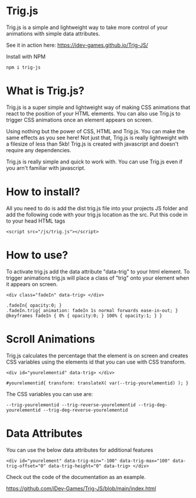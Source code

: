 # Trig.js
Trig.js is a simple and lightweight way to take more control of your animations with simple data attributes.

See it in action here: https://idev-games.github.io/Trig-JS/

Install with NPM

```
npm i trig-js
```

# What is Trig.js?
Trig.js is a super simple and lightweight way of making CSS animations that react to the position of your HTML elements. You can also use Trig.js to trigger CSS animations once an element appears on screen.

Using nothing but the power of CSS, HTML and Trig.js. You can make the same effects as you see here! Not just that, Trig.js is really lightweight with a filesize of less than 5kb! Trig.js is created with javascript and doesn't require any dependencies.

Trig.js is really simple and quick to work with. You can use Trig.js even if you arn't familiar with javascript.

# How to install?
All you need to do is add the dist trig.js file into your projects JS folder and add the following code with your trig.js location as the src. Put this code in to your head HTML tags

```
<script src="/js/trig.js"></script>
```

# How to use?
To activate trig.js add the data attribute "data-trig" to your html element. To trigger animations trig.js will place a class of "trig" onto your element when it appears on screen.

```
<div class="fadeIn" data-trig> </div>
```
```
.fadeIn{ opacity:0; }
.fadeIn.trig{ animation: fadeIn 1s normal forwards ease-in-out; }
@keyframes fadeIn { 0% { opacity:0; } 100% { opacity:1; } }
```

# Scroll Animations
Trig.js calculates the percentage that the element is on screen and creates CSS variables using the elements id that you can use with CSS transform.

```
<div id="yourelementid" data-trig> </div>
```
```
#yourelementid{ transform: translateX( var(--trig-yourelementid) ); }
```

The CSS variables you can use are:

```
--trig-yourelementid --trig-reverse-yourelementid --trig-deg-yourelementid --trig-deg-reverse-yourelementid
```

# Data Attributes
You can use the below data attributes for additional features

```
<div id="yourelement" data-trig-min="-100" data-trig-max="100" data-trig-offset="0" data-trig-height="0" data-trig> </div>
```

Check out the code of the documentation as an example.

https://github.com/iDev-Games/Trig-JS/blob/main/index.html